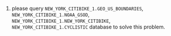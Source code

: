 1. please query `NEW_YORK_CITIBIKE_1.GEO_US_BOUNDARIES`, `NEW_YORK_CITIBIKE_1.NOAA_GSOD`, `NEW_YORK_CITIBIKE_1.NEW_YORK_CITIBIKE`, `NEW_YORK_CITIBIKE_1.CYCLISTIC` database to solve this problem.
